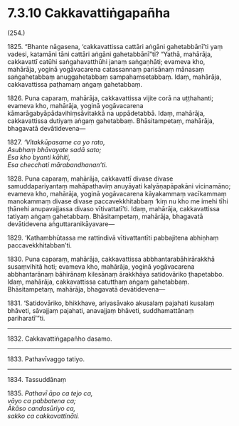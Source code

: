 # 7.3.10 Cakkavattiṅgapañha

(254.)

1825\. “Bhante nāgasena, ‘cakkavattissa cattāri aṅgāni gahetabbānī’ti yaṃ vadesi, katamāni tāni cattāri aṅgāni gahetabbānī”ti? “Yathā, mahārāja, cakkavattī catūhi saṅgahavatthūhi janaṃ saṅgaṇhāti; evameva kho, mahārāja, yoginā yogāvacarena catassannaṃ parisānaṃ mānasaṃ saṅgahetabbaṃ anuggahetabbaṃ sampahaṃsetabbaṃ. Idaṃ, mahārāja, cakkavattissa paṭhamaṃ aṅgaṃ gahetabbaṃ.

1826\. Puna caparaṃ, mahārāja, cakkavattissa vijite corā na uṭṭhahanti; evameva kho, mahārāja, yoginā yogāvacarena kāmarāgabyāpādavihiṃsāvitakkā na uppādetabbā. Idaṃ, mahārāja, cakkavattissa dutiyaṃ aṅgaṃ gahetabbaṃ. Bhāsitampetaṃ, mahārāja, bhagavatā devātidevena—

1827\. _‘Vitakkūpasame ca yo rato,_  
_Asubhaṃ bhāvayate sadā sato;_  
_Esa kho byanti kāhiti,_  
_Esa checchati mārabandhanan’ti._  

1828\. Puna caparaṃ, mahārāja, cakkavattī divase divase samuddapariyantaṃ mahāpathaviṃ anuyāyati kalyāṇapāpakāni vicinamāno; evameva kho, mahārāja, yoginā yogāvacarena kāyakammaṃ vacīkammaṃ manokammaṃ divase divase paccavekkhitabbaṃ ‘kiṃ nu kho me imehi tīhi ṭhānehi anupavajjassa divaso vītivattatī’ti. Idaṃ, mahārāja, cakkavattissa tatiyaṃ aṅgaṃ gahetabbaṃ. Bhāsitampetaṃ, mahārāja, bhagavatā devātidevena aṅguttaranikāyavare—

1829\. ‘Kathambhūtassa me rattindivā vītivattantīti pabbajitena abhiṇhaṃ paccavekkhitabban’ti.

1830\. Puna caparaṃ, mahārāja, cakkavattissa abbhantarabāhirārakkhā susaṃvihitā hoti; evameva kho, mahārāja, yoginā yogāvacarena abbhantarānaṃ bāhirānaṃ kilesānaṃ ārakkhāya satidovāriko ṭhapetabbo. Idaṃ, mahārāja, cakkavattissa catutthaṃ aṅgaṃ gahetabbaṃ. Bhāsitampetaṃ, mahārāja, bhagavatā devātidevena—

1831\. ‘Satidovāriko, bhikkhave, ariyasāvako akusalaṃ pajahati kusalaṃ bhāveti, sāvajjaṃ pajahati, anavajjaṃ bhāveti, suddhamattānaṃ pariharatī’”ti.

---

1832\. Cakkavattiṅgapañho dasamo.

---

1833\. Pathavīvaggo tatiyo.

---

1834\. Tassuddānaṃ

1835\. _Pathavī āpo ca tejo ca,_  
_vāyo ca pabbatena ca;_  
_Ākāso candasūriyo ca,_  
_sakko ca cakkavattināti._

